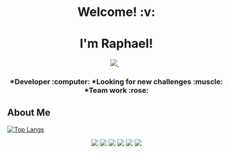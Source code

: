 <h1 align='center'>
  Welcome! :v:
</h1>

<h1 align='center'>
  I'm Raphael! 
</h1>

<p align='center'>
  
  <a href="https://https://www.linkedin.com/in/raphael-passos-de-magalh%C3%A3es/">
    <img src="https://img.shields.io/badge/linkedin-%230077B5.svg?&style=for-the-badge&logo=linkedin&logoColor=white" />
  </a>&nbsp;&nbsp;
  
</p>

<h3 align='center'>
  *Developer :computer:
  *Looking for new challenges :muscle:
  *Team work :rose:
</h3>


## About Me

[![Top Langs](https://github-readme-stats.vercel.app/api/top-langs/?username=raphaelpassos&layout=compact)](https://github.com/anuraghazra/github-readme-stats)

<p align='center'>
  <img src="https://img.shields.io/badge/Ruby_on_Rails-CC0000?style=for-the-badge&logo=ruby-on-rails&logoColor=white" />
  <img src="https://img.shields.io/badge/PostgreSQL-316192?style=for-the-badge&logo=postgresql&logoColor=white" />
  <img src="https://img.shields.io/badge/HTML5-E34F26?style=for-the-badge&logo=html5&logoColor=white" />
  <img src="https://img.shields.io/badge/Node.js-339933?style=for-the-badge&logo=nodedotjs&logoColor=white" />
  <img src="https://img.shields.io/badge/JavaScript-323330?style=for-the-badge&logo=javascript&logoColor=F7DF1E" />
  <img src="https://https://img.shields.io/badge/TypeScript-007ACC?style=for-the-badge&logo=typescript&logoColor=white" />
</p>
